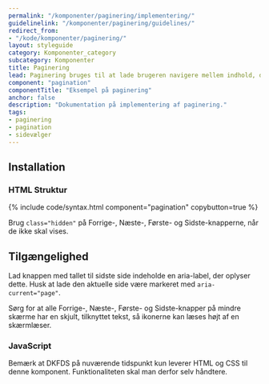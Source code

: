 ```yaml
---
permalink: "/komponenter/paginering/implementering/"
guidelinelink: "/komponenter/paginering/guidelines/"
redirect_from:
- "/kode/komponenter/paginering/"
layout: styleguide
category: Komponenter_category
subcategory: Komponenter
title: Paginering
lead: Paginering bruges til at lade brugeren navigere mellem indhold, der er opdelt på flere sider. Brugeren navigerer ved at gå fra side til side, eller til første eller sidste side på listen.
component: "pagination"
componentTitle: "Eksempel på paginering"
anchor: false
description: "Dokumentation på implementering af paginering."
tags:
- paginering
- pagination
- sidevælger
---
```


## Installation

### HTML Struktur

{% include code/syntax.html component="pagination" copybutton=true %}

Brug `class="hidden"` på Forrige-, Næste-, Første- og Sidste-knapperne, når de ikke skal vises.

## Tilgængelighed

Lad knappen med tallet til sidste side indeholde en aria-label, der oplyser dette. Husk at lade den aktuelle side være markeret med `aria-current="page"`.

Sørg for at alle Forrige-, Næste-, Første- og Sidste-knapper på mindre skærme har en skjult, tilknyttet tekst, så ikonerne kan læses højt af en skærmlæser.


### JavaScript
Bemærk at DKFDS på nuværende tidspunkt kun leverer HTML og CSS til denne komponent. Funktionaliteten skal man derfor selv håndtere.
